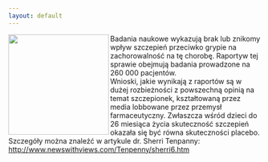 ```yaml
---
layout: default
---
```

<img src="{{site.baseurl}}\articles\pictures\465.iniekcja.jpg" align="left" HSPACE=”50” VSPACE=”50” width="200"><!--14--><p>
Badania naukowe wykazują brak lub znikomy wpływ szczepień przeciwko grypie na zachorowalność na tę chorobę. Raportyw tej sprawie obejmują badania prowadzone na 260 000 pacjentów.<br>Wnioski, jakie wynikają z raportów są w dużej rozbieżności z powszechną opinią na temat szczepionek, kształtowaną przez media lobbowane przez przemysł farmaceutyczny. Zwłaszcza wśród dzieci do 26 miesiąca życia skuteczność szczepień okazała się być równa skuteczności placebo.<br>Szczegóły można znaleźć w artykule dr. Sherri Tenpanny: http://www.newswithviews.com/Tenpenny/sherri6.htm<br></p>